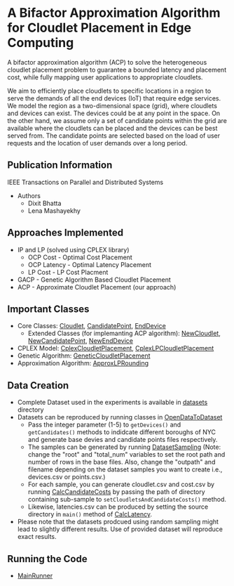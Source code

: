 # A Bifactor Approximation Algorithm for Cloudlet Placement in Edge Computing

A bifactor approximation algorithm (ACP) to solve the heterogeneous cloudlet placement problem to guarantee a bounded latency and placement cost, while fully mapping  user applications  to  appropriate cloudlets.

We aim to efficiently place  cloudlets  to specific locations in a region to serve the demands of all the end devices (IoT) that require  edge services. We model the region as a two-dimensional space (grid), where cloudlets and devices can exist. The devices could be at any point in the space. On the other hand, we assume only a set of candidate points within the grid are available where the cloudlets can be placed and the devices can be best served from. The candidate points are selected based on the load of user requests and the  location of user demands over a long period.

## Publication Information
IEEE Transactions on Parallel and Distributed Systems
* Authors
  * Dixit Bhatta
  * Lena Mashayekhy

## Approaches Implemented
* IP and LP (solved using CPLEX library)
  * OCP Cost - Optimal Cost Placement 
  * OCP Latency - Optimal Latency Placement
  * LP Cost - LP Cost Placment
* GACP - Genetic Algorithm Based Cloudlet Placement
* ACP - Approximate Cloudlet Placement (our approach) 


## Important Classes
* Core Classes: [Cloudlet](core_classes/base/Cloudlet.java), [CandidatePoint](core_classes/base/CandidatePoint.java), [EndDevice](core_classes/base/EndDevice.java)
  * Extended Classes (for implemanting ACP algorithm): [NewCloudlet](core_classes/extended/NewCloudlet.java), [NewCandidatePoint](core_classes/extended/NewCandidatePoint.java), [NewEndDevice](core_classes/extended/NewEndDevice.java)
* CPLEX Model: [CplexCloudletPlacement](cplex_model/algorithm/CplexCloudletPlacement.java), [CplexLPCloudletPlacement](cplex_model/algorithm/CplexLPCloudletPlacement.java)
* Genetic Algorithm: [GeneticCloudletPlacement](genetic_algorithm/GeneticCloudletPlacement.java)
* Approximation Algorithm: [ApproxLPRounding](approx_algorithm/ApproxLPRounding.java)

## Data Creation
* Complete Dataset used in the experiments is available in [datasets](datasets) directory
* Datasets can be reproduced by running classes in [OpenDataToDataset](utils/dataset_creation/OpenDataToDataset.java)
  * Pass the integer parameter (1-5) to `getDevices()` and `getCandidates()` methods to indidcate different boroughs of NYC and generate base devies and candidate points files respectively. 
  * The samples can be generated by running [DatasetSampling](utils/dataset_creation/DatasetSampling.java) (Note: change the "root" and "total_num" variables to set the root path and number of rows in the base files. Also, change the "outpath" and filename depending on the dataset samples you want to create i.e., devices.csv or points.csv.)
  * For each sample, you can generate cloudlet.csv and cost.csv by running [CalcCandidateCosts](utils/dataset_creation/CalcCandidateCosts.java) by passing the path of directory containing sub-sample to `setCloudletsAndCandidateCosts()` method.
  * Likewise, latencies.csv can be produced by setting the source directory in `main()` method of [CalcLatency](utils/dataset_creation/CalcLatency.java).
* Please note that the datasets prodcued using random sampling might lead to slightly different results. Use of provided dataset will reproduce exact results.

## Running the Code
* [MainRunner](main_classes/runners/MainRunner.java)
